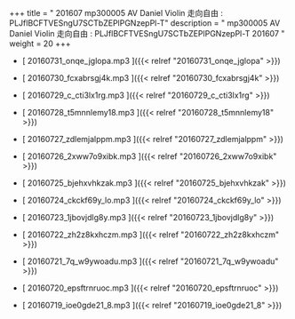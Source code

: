 +++
title = " 201607 mp300005 AV Daniel Violin 走向自由 : PLJflBCFTVESngU7SCTbZEPlPGNzepPl-T"
description = "  mp300005 AV Daniel Violin 走向自由 : PLJflBCFTVESngU7SCTbZEPlPGNzepPl-T 201607 "
weight = 20
+++



* [ 20160731_onqe_jglopa.mp3 ]({{< relref "20160731_onqe_jglopa" >}})


* [ 20160730_fcxabrsgj4k.mp3 ]({{< relref "20160730_fcxabrsgj4k" >}})


* [ 20160729_c_cti3lx1rg.mp3 ]({{< relref "20160729_c_cti3lx1rg" >}})


* [ 20160728_t5mnnlemy18.mp3 ]({{< relref "20160728_t5mnnlemy18" >}})


* [ 20160727_zdlemjalppm.mp3 ]({{< relref "20160727_zdlemjalppm" >}})


* [ 20160726_2xww7o9xibk.mp3 ]({{< relref "20160726_2xww7o9xibk" >}})


* [ 20160725_bjehxvhkzak.mp3 ]({{< relref "20160725_bjehxvhkzak" >}})


* [ 20160724_ckckf69y_lo.mp3 ]({{< relref "20160724_ckckf69y_lo" >}})


* [ 20160723_1jbovjdlg8y.mp3 ]({{< relref "20160723_1jbovjdlg8y" >}})


* [ 20160722_zh2z8kxhczm.mp3 ]({{< relref "20160722_zh2z8kxhczm" >}})


* [ 20160721_7q_w9ywoadu.mp3 ]({{< relref "20160721_7q_w9ywoadu" >}})


* [ 20160720_epsftrnruoc.mp3 ]({{< relref "20160720_epsftrnruoc" >}})


* [ 20160719_ioe0gde21_8.mp3 ]({{< relref "20160719_ioe0gde21_8" >}})

